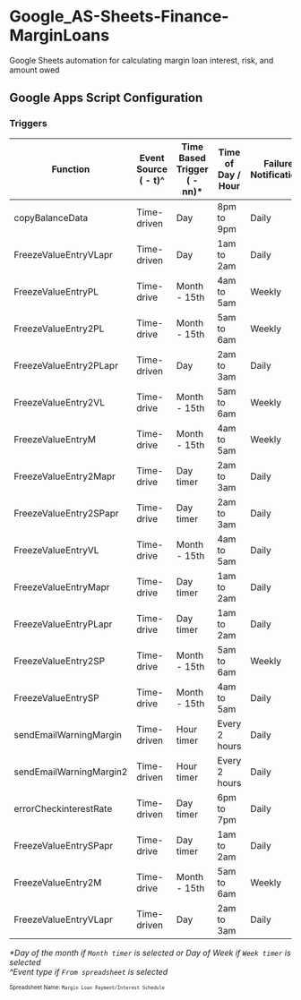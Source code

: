 # Google_AS-Sheets-Finance-MarginLoans
Google Sheets automation for calculating margin loan interest, risk, and amount owed

## Google Apps Script Configuration

### Triggers

| Function | Event Source ( - t)^ | Time Based Trigger ( - nn)* | Time of Day / Hour | Failure Notifications |
| -------- | ------------ | ------------------ | ----------- | --------------------- |
| copyBalanceData | Time-driven | Day | 8pm to 9pm | Daily |
| FreezeValueEntryVLapr | Time-driven | Day | 1am to 2am | Daily |
| FreezeValueEntryPL | Time-drive | Month - 15th | 4am to 5am | Weekly |
| FreezeValueEntry2PL | Time-drive | Month - 15th | 5am to 6am | Weekly |
| FreezeValueEntry2PLapr | Time-driven | Day | 2am to 3am | Daily |
| FreezeValueEntry2VL | Time-drive | Month - 15th | 5am to 6am | Weekly |
| FreezeValueEntryM | Time-drive | Month - 15th | 4am to 5am | Weekly |
| FreezeValueEntry2Mapr | Time-drive | Day timer | 2am to 3am | Daily |
| FreezeValueEntry2SPapr | Time-drive | Day timer | 2am to 3am | Daily |
| FreezeValueEntryVL | Time-drive | Month - 15th | 4am to 5am | Daily |
| FreezeValueEntryMapr | Time-drive | Day timer | 1am to 2am | Daily |
| FreezeValueEntryPLapr | Time-drive | Day timer | 1am to 2am | Daily |
| FreezeValueEntry2SP | Time-drive | Month - 15th | 5am to 6am | Weekly |
| FreezeValueEntrySP | Time-drive | Month - 15th | 4am to 5am | Daily |
| sendEmailWarningMargin | Time-driven | Hour timer | Every 2 hours | Daily |
| sendEmailWarningMargin2 | Time-driven | Hour timer | Every 2 hours | Daily |
| errorCheckinterestRate | Time-driven | Day timer | 6pm to 7pm | Daily |
| FreezeValueEntrySPapr | Time-drive | Day timer | 1am to 2am | Daily |
| FreezeValueEntry2M | Time-drive | Month - 15th | 5am to 6am | Weekly |
| FreezeValueEntryVLapr | Time-driven | Day | 2am to 3am | Daily |

*\*Day of the month if `Month timer` is selected or Day of Week if `Week timer` is selected* \
*\^Event type if `From spreadsheet` is selected*

<sup><sub>Spreadsheet Name: `Margin Loan Payment/Interest Schedule`</sup></sub>
